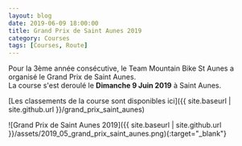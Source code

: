 ```yaml
---
layout: blog
date: 2019-06-09 18:00:00
title: Grand Prix de Saint Aunes 2019
category: Courses
tags: [Courses, Route]
---
```


Pour la 3ème année consécutive, 
le Team Mountain Bike St Aunes a organisé le Grand Prix de Saint Aunes.  
La course s'est deroulé le **Dimanche 9 Juin 2019** à Saint Aunes.

[Les classements de la course sont disponibles ici]({{ site.baseurl | site.github.url }}/grand_prix_saint_aunes)  

![Grand Prix de Saint Aunes 2019]({{ site.baseurl | site.github.url }}/assets/2019_05_grand_prix_saint_aunes.png){:target="_blank"}


